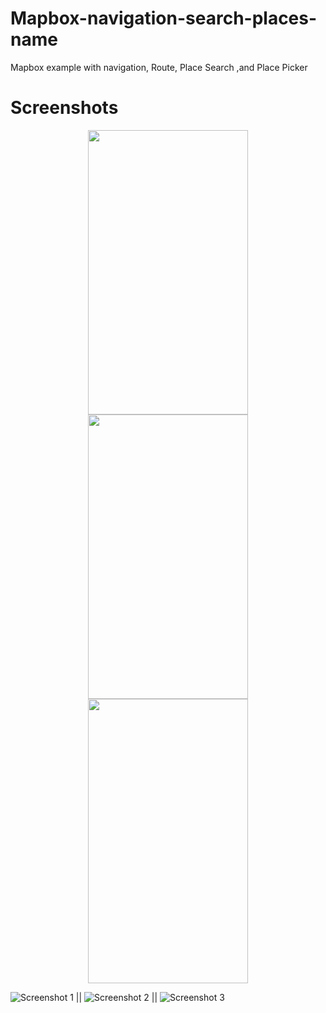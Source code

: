# Mapbox-navigation-search-places-name
Mapbox example with navigation, Route, Place Search ,and Place Picker

# Screenshots

<p align="center">
  <img src="Screenshot1.png" width="256" height="455">
  <img src="Screenshot1.png" width="256" height="455">
  <img src="Screenshot1.png" width="256" height="455">
</p>

![Screenshot 1 ](Screenshot1.png) || ![Screenshot 2 ](Screenshot2.png) || ![Screenshot 3 ](Screenshot3.png)



